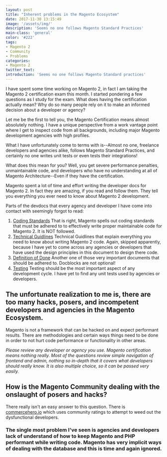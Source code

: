 ```yaml
---
layout: post
title: "Inherent problems in the Magento Ecosystem"
date: 2017-11-30 13:15:49
image: '/assets/img/'
description: 'Seems no one follows Magento Standard Practices'
main-class: 'general'
color: '#222'
tags:
- Magento 2
- Community
- Problems
categories:
- Magento 2
twitter_text:
introduction: 'Seems no one follows Magento Standard practices'
---
```


I have spent some time working on Magento 2, in fact I am taking the Magento 2 certification exam this month. I started pondering a few questions as I study for the exam. What does having the certification actually mean? Why do so many people rely on it to make an informed decision about a developer or agency?

Let me be the first to tell you, the Magento Certification means almost absolutely nothing. I have a unique perspective from a work vantage point where I get to inspect code from all backgrounds, including major Magento development agencies with high profiles.

What I have unfortunately come to terms with is--Almost no one, freelance developers and agencies alike, follows Magento Standard Practices, and certainly no one writes unit tests or even tests their integrations!

What does this mean for you? Well, you get severe performance penalties, unmaintainable code, and developers who have no understanding at all of Magento Architecture--Even if they have the certification.

Magento spent a lot of time and effort writing the developer docs for Magento 2. In fact they are amazing, if you read and follow them. They tell you everything you ever need to know about Magento 2 development.

Parts of the devdocs that every agency and developer I have come into contact with seemingly forgot to read:

1. [Coding Standards](http://devdocs.magento.com/guides/v2.2/coding-standards/bk-coding-standards.html)
That is right, Magento spells out coding standards that must be adhered to to effectively write proper maintainable code for Magento 2. It is NOT followed.
2. [Technical Guidlines](http://devdocs.magento.com/guides/v2.2/coding-standards/technical-guidelines/technical-guidelines.html)
Technical Guidlines that explain everything you need to know about writing Magento 2 code. Again, skipped apparently, because I have yet to come across any agencies or developers that have used the design principles in this document to design there code.
3. [Definition of Done](http://devdocs.magento.com/guides/v2.2/contributor-guide/contributing_dod.html)
Another one of those very important documents that should be adhered to. Docblocks are not optional!
4. [Testing](http://devdocs.magento.com/guides/v2.2/test/testing.html)
Testing should be the most important aspect of any development cycle. I have yet to find any unit tests used by agencies or developers.

## The unfortunate realization to me is, there are too many hacks, posers, and incompetent developers and agencies in the Magento Ecosystem.

Magento is not a framework that can be hacked on and expect performant results. There are methodologies and certain ways things need to be done in order to not hurt code performance or functionality in other areas.

*Please review any developer or agency you use. Magento certification means nothing really. Most of the questions review simple navigation of frontend and admin, nothing so in-depth that it covers what developers should really know. It is also multiple choice, so it can be passed very easily.*


## How is the Magento Community dealing with the onslaught of posers and hacks?

There really isn't an easy answer to this question. There is [commercehero.io](https://commercehero.io) which uses community ratings to attempt to weed out the dysfunctional developers.

### The single most problem I've seen is agencies and developers lack of understand of how to keep Magento and PHP performant while writing code. Magento has very implicit ways of dealing with the database and this is time and again ignored.

